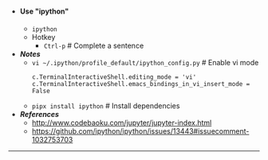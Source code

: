 - #### Use "ipython"
    - `ipython`
    - Hotkey
        - `Ctrl-p` # Complete a sentence
- ***Notes***
    - `vi ~/.ipython/profile_default/ipython_config.py` # Enable vi mode
      ```
      c.TerminalInteractiveShell.editing_mode = 'vi'
      c.TerminalInteractiveShell.emacs_bindings_in_vi_insert_mode = False
      ```
    - `pipx install ipython` # Install dependencies
- ***References***
    - http://www.codebaoku.com/jupyter/jupyter-index.html
    - https://github.com/ipython/ipython/issues/13443#issuecomment-1032753703
- ---
